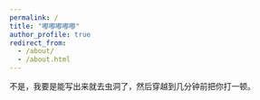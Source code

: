 ```yaml
---
permalink: /
title: "嘟嘟嘟嘟嘟"
author_profile: true
redirect_from: 
  - /about/
  - /about.html
---
```

不是，我要是能写出来就去虫洞了，然后穿越到几分钟前把你打一顿。
